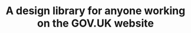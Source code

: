 ---
homepage: true
layout: homepage
title: A design library for anyone working on the GOV.UK website
description: As an extension of GOV.UK Design System, aimed at people working in the GOV.UK programme at the Government Digital Service, use this design library to share frontend templates, components and patterns on the GOV.UK website and publishing tools.
whatsNewDate:
whatsNew: 
documentItems:
  0:
    documentItemTitle: Frontend templates
    documentItemDescription: Frontend templates creates consistent user experiences across GOV.UK.
    documentItemURL: /frontend-templates
  1:
    documentItemTitle: Components
    documentItemDescription: Save time with reusable, accessible components for forms, navigation, panels, tables and more.
    documentItemURL: /components
  2:
    documentItemTitle: Patterns
    documentItemDescription: Patterns are best practice design solutions for specific user-focused tasks.
    documentItemURL: /patterns
---